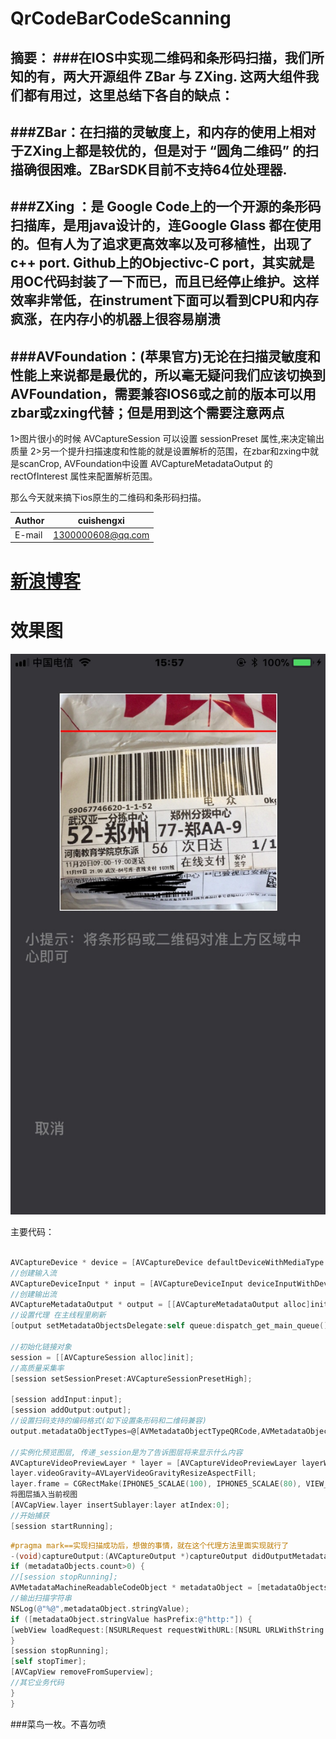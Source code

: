 # QrCodeBarCodeScanning
摘要：
###在IOS中实现二维码和条形码扫描，我们所知的有，两大开源组件 ZBar 与 ZXing. 这两大组件我们都有用过，这里总结下各自的缺点：
--------------

###ZBar：在扫描的灵敏度上，和内存的使用上相对于ZXing上都是较优的，但是对于 “圆角二维码” 的扫描确很困难。ZBarSDK目前不支持64位处理器.
--------------

###ZXing ：是 Google Code上的一个开源的条形码扫描库，是用java设计的，连Google Glass 都在使用的。但有人为了追求更高效率以及可移植性，出现了c++ port. Github上的Objectivc-C port，其实就是用OC代码封装了一下而已，而且已经停止维护。这样效率非常低，在instrument下面可以看到CPU和内存疯涨，在内存小的机器上很容易崩溃
---------------

###AVFoundation：(苹果官方)无论在扫描灵敏度和性能上来说都是最优的，所以毫无疑问我们应该切换到AVFoundation，需要兼容IOS6或之前的版本可以用zbar或zxing代替；但是用到这个需要注意两点
------------
  1>图片很小的时候
AVCaptureSession 可以设置 sessionPreset 属性,来决定输出质量
  2>另一个提升扫描速度和性能的就是设置解析的范围，在zbar和zxing中就是scanCrop, AVFoundation中设置 AVCaptureMetadataOutput 的 rectOfInterest 属性来配置解析范围。

那么今天就来搞下ios原生的二维码和条形码扫描。

|Author|cuishengxi|
|---|---
|E-mail|1300000608@qq.com

[新浪博客](http://blog.sina.com.cn/cuishengxisvip)
============================

效果图
======
![](https://github.com/ShengxiCui/QrCodeBarCodeScanning/blob/master/456.jpg?raw=true)

主要代码：
```objective-c

AVCaptureDevice * device = [AVCaptureDevice defaultDeviceWithMediaType:AVMediaTypeVideo];
//创建输入流
AVCaptureDeviceInput * input = [AVCaptureDeviceInput deviceInputWithDevice:device error:nil];
//创建输出流
AVCaptureMetadataOutput * output = [[AVCaptureMetadataOutput alloc]init];
//设置代理 在主线程里刷新
[output setMetadataObjectsDelegate:self queue:dispatch_get_main_queue()];

//初始化链接对象
session = [[AVCaptureSession alloc]init];
//高质量采集率
[session setSessionPreset:AVCaptureSessionPresetHigh];

[session addInput:input];
[session addOutput:output];
//设置扫码支持的编码格式(如下设置条形码和二维码兼容)
output.metadataObjectTypes=@[AVMetadataObjectTypeQRCode,AVMetadataObjectTypeEAN13Code, AVMetadataObjectTypeEAN8Code, AVMetadataObjectTypeCode128Code];

//实例化预览图层, 传递_session是为了告诉图层将来显示什么内容 
AVCaptureVideoPreviewLayer * layer = [AVCaptureVideoPreviewLayer layerWithSession:session];
layer.videoGravity=AVLayerVideoGravityResizeAspectFill;
layer.frame = CGRectMake(IPHONE5_SCALAE(100), IPHONE5_SCALAE(80), VIEW_WIDTH- 2 * IPHONE5_SCALAE(100), IPHONE5_SCALAE(440));
将图层插入当前视图 
[AVCapView.layer insertSublayer:layer atIndex:0];
//开始捕获
[session startRunning];

```

```objective-c
#pragma mark==实现扫描成功后，想做的事情，就在这个代理方法里面实现就行了
-(void)captureOutput:(AVCaptureOutput *)captureOutput didOutputMetadataObjects:(NSArray *)metadataObjects fromConnection:(AVCaptureConnection *)connection{
if (metadataObjects.count>0) {
//[session stopRunning];
AVMetadataMachineReadableCodeObject * metadataObject = [metadataObjects objectAtIndex : 0 ];
//输出扫描字符串
NSLog(@"%@",metadataObject.stringValue);
if ([metadataObject.stringValue hasPrefix:@"http:"]) {
[webView loadRequest:[NSURLRequest requestWithURL:[NSURL URLWithString:metadataObject.stringValue]]];
}
[session stopRunning];
[self stopTimer];
[AVCapView removeFromSuperview];
//其它业务代码
}
}

```

###菜鸟一枚。不喜勿喷

